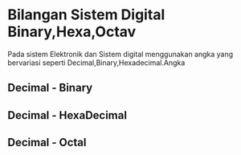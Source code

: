 # Bilangan Sistem Digital Binary,Hexa,Octav

Pada sistem Elektronik dan Sistem digital menggunakan angka yang bervariasi seperti Decimal,Binary,Hexadecimal.Angka 

## Decimal - Binary

## Decimal - HexaDecimal

## Decimal - Octal



